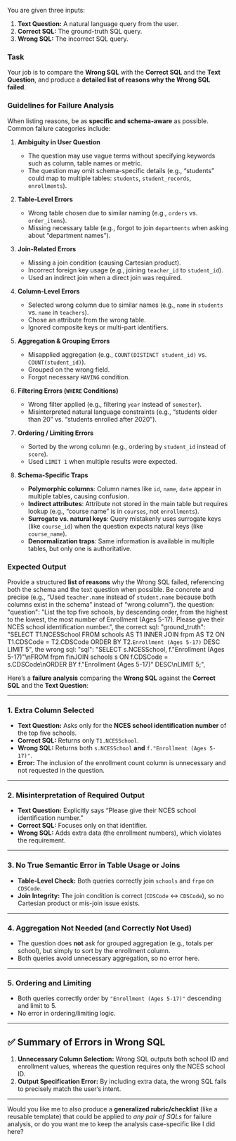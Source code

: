 
You are given three inputs:

1. **Text Question:** A natural language query from the user.
2. **Correct SQL:** The ground-truth SQL query.
3. **Wrong SQL:** The incorrect SQL query.

### Task

Your job is to compare the **Wrong SQL** with the **Correct SQL** and the **Text Question**, and produce a **detailed list of reasons why the Wrong SQL failed**.

### Guidelines for Failure Analysis

When listing reasons, be as **specific and schema-aware** as possible. Common failure categories include:

1. **Ambiguity in User Question**

   * The question may use vague terms without specifying keywords such as column, table names or metric.
   * The question may omit schema-specific details (e.g., “students” could map to multiple tables: `students`, `student_records`, `enrollments`).

2. **Table-Level Errors**

   * Wrong table chosen due to similar naming (e.g., `orders` vs. `order_items`).
   * Missing necessary table (e.g., forgot to join `departments` when asking about “department names”).

3. **Join-Related Errors**

   * Missing a join condition (causing Cartesian product).
   * Incorrect foreign key usage (e.g., joining `teacher_id` to `student_id`).
   * Used an indirect join when a direct join was required.

4. **Column-Level Errors**

   * Selected wrong column due to similar names (e.g., `name` in `students` vs. `name` in `teachers`).
   * Chose an attribute from the wrong table.
   * Ignored composite keys or multi-part identifiers.

5. **Aggregation & Grouping Errors**

   * Misapplied aggregation (e.g., `COUNT(DISTINCT student_id)` vs. `COUNT(student_id)`).
   * Grouped on the wrong field.
   * Forgot necessary `HAVING` condition.

6. **Filtering Errors (`WHERE` Conditions)**

   * Wrong filter applied (e.g., filtering `year` instead of `semester`).
   * Misinterpreted natural language constraints (e.g., “students older than 20” vs. “students enrolled after 2020”).

7. **Ordering / Limiting Errors**

   * Sorted by the wrong column (e.g., ordering by `student_id` instead of `score`).
   * Used `LIMIT 1` when multiple results were expected.

8. **Schema-Specific Traps**

   * **Polymorphic columns**: Column names like `id`, `name`, `date` appear in multiple tables, causing confusion.
   * **Indirect attributes**: Attribute not stored in the main table but requires lookup (e.g., “course name” is in `courses`, not `enrollments`).
   * **Surrogate vs. natural keys**: Query mistakenly uses surrogate keys (like `course_id`) when the question expects natural keys (like `course_name`).
   * **Denormalization traps**: Same information is available in multiple tables, but only one is authoritative.

### Expected Output

Provide a structured **list of reasons** why the Wrong SQL failed, referencing both the schema and the text question when possible. Be concrete and precise (e.g., “Used `teacher.name` instead of `student.name` because both columns exist in the schema” instead of “wrong column”).
the question:
"question": "List the top five schools, by descending order, from the highest to the lowest, the most number of Enrollment (Ages 5-17). Please give their NCES school identification number.",
the correct sql:
"ground_truth": "SELECT T1.NCESSchool FROM schools AS T1 INNER JOIN frpm AS T2 ON T1.CDSCode = T2.CDSCode ORDER BY T2.`Enrollment (Ages 5-17)` DESC LIMIT 5",
the wrong sql:
"sql": "SELECT s.NCESSchool, f.\"Enrollment (Ages 5-17)\"\nFROM frpm f\nJOIN schools s ON f.CDSCode = s.CDSCode\nORDER BY f.\"Enrollment (Ages 5-17)\" DESC\nLIMIT 5;",






Here’s a **failure analysis** comparing the **Wrong SQL** against the **Correct SQL** and the **Text Question**:

---

### 1. **Extra Column Selected**

* **Text Question:** Asks only for the **NCES school identification number** of the top five schools.
* **Correct SQL:** Returns only `T1.NCESSchool`.
* **Wrong SQL:** Returns both `s.NCESSchool` **and** `f."Enrollment (Ages 5-17)"`.
* **Error:** The inclusion of the enrollment count column is unnecessary and not requested in the question.

---

### 2. **Misinterpretation of Required Output**

* **Text Question:** Explicitly says “Please give their NCES school identification number.”
* **Correct SQL:** Focuses only on that identifier.
* **Wrong SQL:** Adds extra data (the enrollment numbers), which violates the requirement.

---

### 3. **No True Semantic Error in Table Usage or Joins**

* **Table-Level Check:** Both queries correctly join `schools` and `frpm` on `CDSCode`.
* **Join Integrity:** The join condition is correct (`CDSCode` ↔ `CDSCode`), so no Cartesian product or mis-join issue exists.

---

### 4. **Aggregation Not Needed (and Correctly Not Used)**

* The question does **not** ask for grouped aggregation (e.g., totals per school), but simply to sort by the enrollment column.
* Both queries avoid unnecessary aggregation, so no error here.

---

### 5. **Ordering and Limiting**

* Both queries correctly order by `"Enrollment (Ages 5-17)"` descending and limit to 5.
* No error in ordering/limiting logic.

---

## ✅ **Summary of Errors in Wrong SQL**

1. **Unnecessary Column Selection:** Wrong SQL outputs both school ID and enrollment values, whereas the question requires only the NCES school ID.
2. **Output Specification Error:** By including extra data, the wrong SQL fails to precisely match the user’s intent.

---

Would you like me to also produce a **generalized rubric/checklist** (like a reusable template) that could be applied to *any pair of SQLs* for failure analysis, or do you want me to keep the analysis case-specific like I did here?
